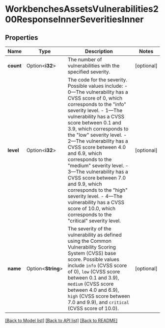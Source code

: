 # WorkbenchesAssetsVulnerabilities200ResponseInnerSeveritiesInner

## Properties

Name | Type | Description | Notes
------------ | ------------- | ------------- | -------------
**count** | Option<**i32**> | The number of vulnerabilities with the specified severity. | [optional]
**level** | Option<**i32**> | The code for the severity. Possible values include:   - 0—The vulnerability has a CVSS score of 0, which corresponds to the \"info\" severity level.  - 1—The vulnerability has a CVSS score between 0.1 and 3.9, which corresponds to the \"low\" severity level.  - 2—The vulnerability has a CVSS score between 4.0 and 6.9, which corresponds to the \"medium\" severity level.  - 3—The vulnerability has a CVSS score between 7.0 and 9.9, which corresponds to the \"high\" severity level.  - 4—The vulnerability has a CVSS score of 10.0, which corresponds to the \"critical\" severity level. | [optional]
**name** | Option<**String**> | The severity of the vulnerability as defined using the Common Vulnerability Scoring System (CVSS) base score. Possible values include `info` (CVSS score of 0), `low` (CVSS score between 0.1 and 3.9), `medium` (CVSS score between 4.0 and 6.9), `high` (CVSS score between 7.0 and 9.9), and `critical` (CVSS score of 10.0). | [optional]

[[Back to Model list]](../README.md#documentation-for-models) [[Back to API list]](../README.md#documentation-for-api-endpoints) [[Back to README]](../README.md)


